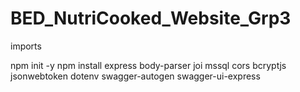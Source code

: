 # BED_NutriCooked_Website_Grp3

imports

npm init -y 
npm install express body-parser joi mssql cors bcryptjs jsonwebtoken dotenv swagger-autogen swagger-ui-express
